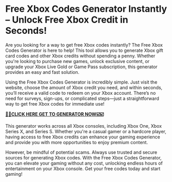 # Free Xbox Codes Generator Instantly – Unlock Free Xbox Credit in Seconds!

Are you looking for a way to get free Xbox codes instantly? The Free Xbox Codes Generator is here to help! This tool allows you to generate Xbox gift card codes and other Xbox credits without spending a penny. Whether you're looking to purchase new games, unlock exclusive content, or upgrade your Xbox Live Gold or Game Pass subscription, this generator provides an easy and fast solution.

Using the Free Xbox Codes Generator is incredibly simple. Just visit the website, choose the amount of Xbox credit you need, and within seconds, you’ll receive a valid code to redeem on your Xbox account. There’s no need for surveys, sign-ups, or complicated steps—just a straightforward way to get free Xbox codes for immediate use!

[**🎯🎯CLICK HERE GET TO GENERATOR NOW☑️☑️**](https://free-tools.raj-solution.com/958f890)

This generator works across all Xbox consoles, including Xbox One, Xbox Series X, and Series S. Whether you're a casual gamer or a hardcore player, having access to free Xbox credits can enhance your gaming experience and provide you with more opportunities to enjoy premium content.

However, be mindful of potential scams. Always use trusted and secure sources for generating Xbox codes. With the Free Xbox Codes Generator, you can elevate your gaming without any cost, unlocking endless hours of entertainment on your Xbox console. Get your free codes today and start gaming!
